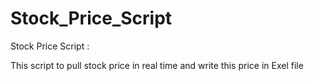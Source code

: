 # Stock_Price_Script
Stock Price Script :

This script to pull stock price in real time
and write this price in Exel file 
